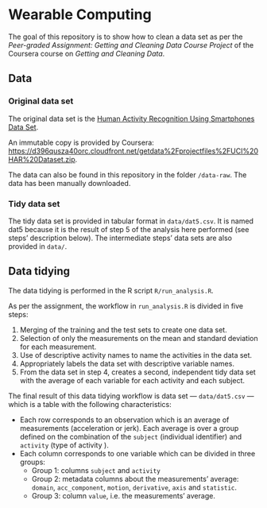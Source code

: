 
<!-- README.md is generated from README.Rmd. Please edit that file -->

# Wearable Computing

The goal of this repository is to show how to clean a data set as per
the *Peer-graded Assignment: Getting and Cleaning Data Course Project*
of the Coursera course on *Getting and Cleaning Data*.

## Data

### Original data set

The original data set is the [Human Activity Recognition Using
Smartphones Data
Set](https://archive.ics.uci.edu/ml/datasets/Human+Activity+Recognition+Using+Smartphones).

An immutable copy is provided by Coursera:
<https://d396qusza40orc.cloudfront.net/getdata%2Fprojectfiles%2FUCI%20HAR%20Dataset.zip>.

The data can also be found in this repository in the folder `/data-raw`.
The data has been manually downloaded.

### Tidy data set

The tidy data set is provided in tabular format in `data/dat5.csv`. It
is named dat5 because it is the result of step 5 of the analysis here
performed (see steps’ description below). The intermediate steps’ data
sets are also provided in `data/`.

## Data tidying

The data tidying is performed in the R script `R/run_analysis.R`.

As per the assignment, the workflow in `run_analysis.R` is divided in
five steps:

1.  Merging of the training and the test sets to create one data set.
2.  Selection of only the measurements on the mean and standard
    deviation for each measurement.
3.  Use of descriptive activity names to name the activities in the data
    set.
4.  Appropriately labels the data set with descriptive variable names.
5.  From the data set in step 4, creates a second, independent tidy data
    set with the average of each variable for each activity and each
    subject.

The final result of this data tidying workflow is data set —
`data/dat5.csv` — which is a table with the following characteristics:

-   Each row corresponds to an observation which is an average of
    measurements (acceleration or jerk). Each average is over a group
    defined on the combination of the `subject` (individual identifier)
    and `activity` (type of activity ).
-   Each column corresponds to one variable which can be divided in
    three groups:
    -   Group 1: columns `subject` and `activity`
    -   Group 2: metadata columns about the measurements’ average:
        `domain`, `acc_component`, `motion`, `derivative`, `axis` and
        `statistic`.
    -   Group 3: column `value`, i.e. the measurements’ average.

